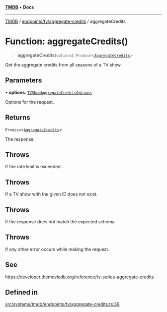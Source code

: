 [**TMDB**](../../../../README.md) • **Docs**

***

[TMDB](../../../../README.md) / [endpoints/tv/aggregate-credits](../README.md) / aggregateCredits

# Function: aggregateCredits()

> **aggregateCredits**(`options`): `Promise`\<[`AggregateCredits`](../../../../structs/Schemas/type-aliases/AggregateCredits.md)\>

Get the aggregate credits from all seasons of a TV show.

## Parameters

• **options**: [`TVShowAggregateCreditsOptions`](../type-aliases/TVShowAggregateCreditsOptions.md)

Options for the request.

## Returns

`Promise`\<[`AggregateCredits`](../../../../structs/Schemas/type-aliases/AggregateCredits.md)\>

The response.

## Throws

If the rate limit is exceeded.

## Throws

If a TV show with the given ID does not exist.

## Throws

If the response does not match the expected schema.

## Throws

If any other error occurs while making the request.

## See

https://developer.themoviedb.org/reference/tv-series-aggregate-credits

## Defined in

[src/systems/tmdb/endpoints/tv/aggregate-credits.ts:39](https://github.com/Norviah/media-hub/blob/18a8c2edf600e1d27fc5173db1855dfb068c9a34/src/systems/tmdb/endpoints/tv/aggregate-credits.ts#L39)
